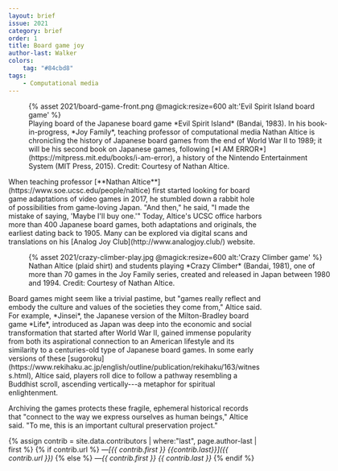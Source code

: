 ```yaml
---
layout: brief
issue: 2021
category: brief
order: 1
title: Board game joy
author-last: Walker
colors:
    tag: "#84cbd8"
tags:
    - Computational media
---
```

<figure class="right" style="width:600px">
  {% asset 2021/board-game-front.png @magick:resize=600 alt:'Evil Spirit Island board game' %}<figcaption markdown="span">Playing board of the Japanese board game *Evil Spirit Island* (Bandai, 1983). In his book-in-progress, *Joy Family*, teaching professor of computational media Nathan Altice is chronicling the history of Japanese board games from the end of World War II to 1989; it will be his second book on Japanese games, following [*I AM ERROR*](https://mitpress.mit.edu/books/i-am-error), a history of the Nintendo Entertainment System (MIT Press, 2015). Credit: Courtesy of Nathan Altice.</figcaption>
</figure>
When teaching professor [**Nathan Altice**](https://www.soe.ucsc.edu/people/naltice) first started looking for board game adaptations of video games in 2017, he stumbled down a rabbit hole of possibilities from game-loving Japan. "And then," he said, "I made the mistake of saying, 'Maybe I'll buy one.'" Today, Altice's UCSC office harbors more than 400 Japanese board games, both adaptations and originals, the earliest dating back to 1905. Many can be explored via digital scans and translations on his [Analog Joy Club](http://www.analogjoy.club/) website.
<figure style="width:600px">
  {% asset 2021/crazy-climber-play.jpg @magick:resize=600 alt:'Crazy Climber game' %}<figcaption markdown="span">Nathan Altice (plaid shirt) and students playing *Crazy Climber* (Bandai, 1981), one of more than 70 games in the Joy Family series, created and released in Japan between 1980 and 1994. Credit: Courtesy of Nathan Altice.</figcaption>
</figure>
Board games might seem like a trivial pastime, but "games really reflect and embody the culture and values of the societies they come from," Altice said. For example, *Jinsei*, the Japanese version of the Milton-Bradley board game *Life*, introduced as Japan was deep into the economic and social transformation that started after World War II, gained immense popularity from both its aspirational connection to an American lifestyle and its similarity to a centuries-old type of Japanese board games. In some early versions of these [sugoroku](https://www.rekihaku.ac.jp/english/outline/publication/rekihaku/163/witness.html), Altice said, players roll dice to follow a pathway resembling a Buddhist scroll, ascending vertically---a metaphor for spiritual enlightenment.

Archiving the games protects these fragile, ephemeral historical records that "connect to the way we express ourselves as human beings," Altice said. "To me, this is an important cultural preservation project."

{% assign contrib = site.data.contributors | where:"last", page.author-last | first %}
{% if contrib.url %}
*&mdash;[{{ contrib.first }} {{contrib.last}}]({{ contrib.url }})*
{% else %}
*&mdash;{{ contrib.first }} {{ contrib.last }}*
{% endif %}
